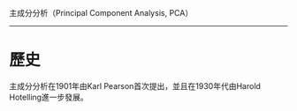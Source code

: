 主成分分析（Principal Component Analysis, PCA）

- - -
# 歷史
主成分分析在1901年由Karl Pearson首次提出，並且在1930年代由Harold Hotelling進一步發展。